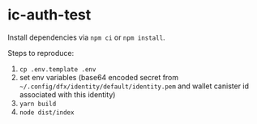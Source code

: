 # ic-auth-test

Install dependencies via `npm ci` or `npm install`.

Steps to reproduce:
1. `cp .env.template .env`
2. set env variables (base64 encoded secret from `~/.config/dfx/identity/default/identity.pem` and wallet canister id associated with this identity)
3. `yarn build`
4. `node dist/index`
